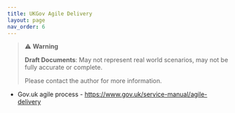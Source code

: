 ```yaml
---
title: UKGov Agile Delivery
layout: page
nav_order: 6
---
```

> ⚠️ **Warning**
>  
> **Draft Documents**: May not represent real world scenarios, may not be fully accurate or complete.
>
> Please contact the author for more information.
> 

- Gov.uk agile process - https://www.gov.uk/service-manual/agile-delivery